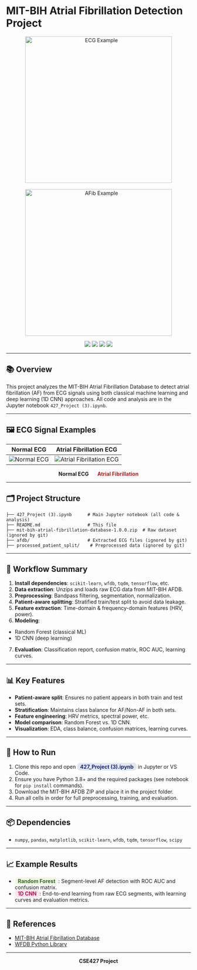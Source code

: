 # MIT-BIH Atrial Fibrillation Detection Project


<p align="center">
  <img src="https://upload.wikimedia.org/wikipedia/commons/2/2e/Electrocardiogram.png" alt="ECG Example" width="400"/>
  <br><br>
  <img src="https://raw.githubusercontent.com/mitdbg/ecg-figures/main/afib_example.png" alt="AFib Example" width="400"/>
</p>

<p align="center">
  <img src="https://img.shields.io/badge/Notebook-.ipynb-blue?style=for-the-badge&logo=jupyter"/>
  <img src="https://img.shields.io/badge/Deep%20Learning-1D%20CNN-orange?style=for-the-badge&logo=tensorflow"/>
  <img src="https://img.shields.io/badge/ML-Random%20Forest-green?style=for-the-badge&logo=scikit-learn"/>
  <img src="https://img.shields.io/badge/Data-MIT--BIH%20AFDB-purple?style=for-the-badge&logo=databricks"/>
</p>

---

## 📚 Overview
This project analyzes the MIT-BIH Atrial Fibrillation Database to detect atrial fibrillation (AF) from ECG signals using both classical machine learning and deep learning (1D CNN) approaches. All code and analysis are in the Jupyter notebook `427_Project (3).ipynb`.

---

## 🖼️ ECG Signal Examples

| Normal ECG | Atrial Fibrillation ECG |
|:----------:|:----------------------:|
| ![Normal ECG](https://upload.wikimedia.org/wikipedia/commons/2/2e/Electrocardiogram.png) | ![Atrial Fibrillation ECG](https://raw.githubusercontent.com/mitdbg/ecg-figures/main/afib_example.png) |

<p align="center">
  <b>Normal ECG</b> &nbsp;&nbsp;&nbsp;&nbsp; <b style="color:#b71c1c;">Atrial Fibrillation</b>
</p>

---

## 🗂️ Project Structure
```
├── 427_Project (3).ipynb      # Main Jupyter notebook (all code & analysis)
├── README.md                  # This file
├── mit-bih-atrial-fibrillation-database-1.0.0.zip  # Raw dataset (ignored by git)
├── afdb/                      # Extracted ECG files (ignored by git)
├── processed_patient_split/    # Preprocessed data (ignored by git)
```

---

## 🚀 Workflow Summary

1. **Install dependencies**: `scikit-learn`, `wfdb`, `tqdm`, `tensorflow`, etc.
2. **Data extraction**: Unzips and loads raw ECG data from MIT-BIH AFDB.
3. **Preprocessing**: Bandpass filtering, segmentation, normalization.
4. **Patient-aware splitting**: Stratified train/test split to avoid data leakage.
5. **Feature extraction**: Time-domain & frequency-domain features (HRV, power).
6. **Modeling**:
  - Random Forest (classical ML)
  - 1D CNN (deep learning)
7. **Evaluation**: Classification report, confusion matrix, ROC AUC, learning curves.

---

## 📊 Key Features
- **Patient-aware split**: Ensures no patient appears in both train and test sets.
- **Stratification**: Maintains class balance for AF/Non-AF in both sets.
- **Feature engineering**: HRV metrics, spectral power, etc.
- **Model comparison**: Random Forest vs. 1D CNN.
- **Visualization**: EDA, class balance, confusion matrices, learning curves.

---

## 📝 How to Run
1. Clone this repo and open <span style="background:#e0e7ef; color:#1a237e; padding:2px 8px; border-radius:8px; font-weight:bold;">427_Project (3).ipynb</span> in Jupyter or VS Code.
2. Ensure you have Python 3.8+ and the required packages (see notebook for `pip install` commands).
3. Download the MIT-BIH AFDB ZIP and place it in the project folder.
4. Run all cells in order for full preprocessing, training, and evaluation.

---

## 📦 Dependencies
- `numpy`, `pandas`, `matplotlib`, `scikit-learn`, `wfdb`, `tqdm`, `tensorflow`, `scipy`

---

## 📈 Example Results
- <span style="background:#f1f8e9; color:#33691e; padding:2px 8px; border-radius:8px; font-weight:bold;">Random Forest</span>: Segment-level AF detection with ROC AUC and confusion matrix.
- <span style="background:#fce4ec; color:#ad1457; padding:2px 8px; border-radius:8px; font-weight:bold;">1D CNN</span>: End-to-end learning from raw ECG segments, with learning curves and evaluation metrics.

---

## 📄 References
- [MIT-BIH Atrial Fibrillation Database](https://physionet.org/content/afdb/1.0.0/)
- [WFDB Python Library](https://github.com/MIT-LCP/wfdb-python)

---

<div align="center">
  <b>CSE427 Project</b>
</div>
